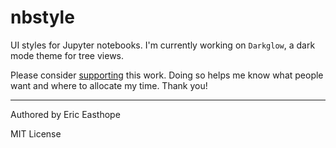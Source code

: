 # nbstyle

UI styles for Jupyter notebooks. I'm currently working on `Darkglow`, a dark mode theme for tree views.

Please consider [supporting](https://www.ericeasthope.me/support) this work. Doing so helps me know what people want and where to allocate my time. Thank you!

---

Authored by Eric Easthope

MIT License

